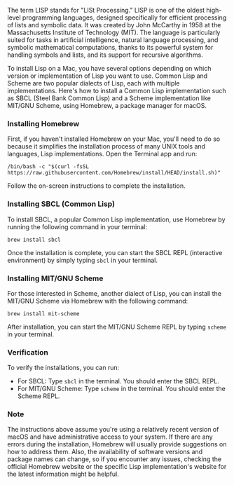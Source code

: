 The term LISP stands for "LISt Processing." LISP is one of the oldest high-level programming languages, designed specifically for efficient processing of lists and symbolic data. It was created by John McCarthy in 1958 at the Massachusetts Institute of Technology (MIT). The language is particularly suited for tasks in artificial intelligence, natural language processing, and symbolic mathematical computations, thanks to its powerful system for handling symbols and lists, and its support for recursive algorithms.

To install Lisp on a Mac, you have several options depending on which version or implementation of Lisp you want to use. Common Lisp and Scheme are two popular dialects of Lisp, each with multiple implementations. Here's how to install a Common Lisp implementation such as SBCL (Steel Bank Common Lisp) and a Scheme implementation like MIT/GNU Scheme, using Homebrew, a package manager for macOS.

### Installing Homebrew

First, if you haven't installed Homebrew on your Mac, you'll need to do so because it simplifies the installation process of many UNIX tools and languages,  Lisp implementations. Open the Terminal app and run:

```shell
/bin/bash -c "$(curl -fsSL https://raw.githubusercontent.com/Homebrew/install/HEAD/install.sh)"
```

Follow the on-screen instructions to complete the installation.

### Installing SBCL (Common Lisp)

To install SBCL, a popular Common Lisp implementation, use Homebrew by running the following command in your terminal:

```shell
brew install sbcl
```

Once the installation is complete, you can start the SBCL REPL (interactive environment) by simply typing `sbcl` in your terminal.

### Installing MIT/GNU Scheme

For those interested in Scheme, another dialect of Lisp, you can install the MIT/GNU Scheme via Homebrew with the following command:

```shell
brew install mit-scheme
```

After installation, you can start the MIT/GNU Scheme REPL by typing `scheme` in your terminal.

### Verification

To verify the installations, you can run:

- For SBCL: Type `sbcl` in the terminal. You should enter the SBCL REPL.
- For MIT/GNU Scheme: Type `scheme` in the terminal. You should enter the Scheme REPL.

### Note

The instructions above assume you're using a relatively recent version of macOS and have administrative access to your system. If there are any errors during the installation, Homebrew will usually provide suggestions on how to address them. Also, the availability of software versions and package names can change, so if you encounter any issues, checking the official Homebrew website or the specific Lisp implementation's website for the latest information might be helpful.